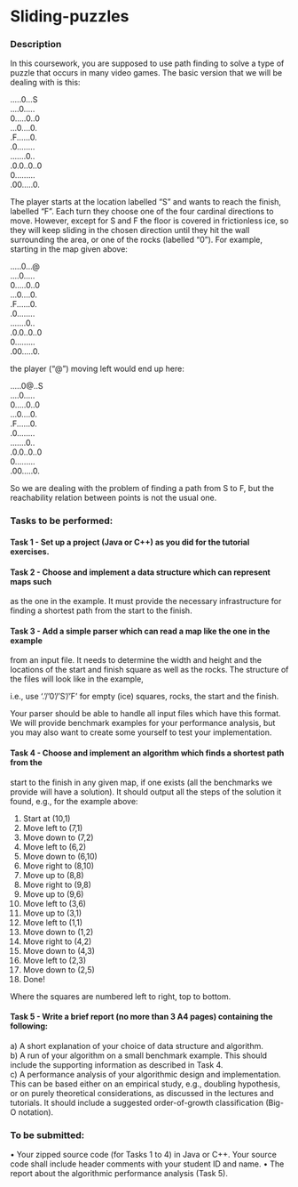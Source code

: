 # Sliding-puzzles

### Description

In this coursework, you are supposed to use path finding to solve a type of puzzle that occurs 
in many video games. The basic version that we will be dealing with is this:

.....0...S<br>
....0.....<br>
0.....0..0<br>
...0....0.<br>
.F......0.<br>
.0........<br>
.......0..<br>
.0.0..0..0<br>
0.........<br>
.00.....0.

The player starts at the location labelled “S” and wants to reach the finish, labelled “F”. Each 
turn they choose one of the four cardinal directions to move. However, except for S and F the 
floor is covered in frictionless ice, so they will keep sliding in the chosen direction until they 
hit the wall surrounding the area, or one of the rocks (labelled “0”). For example, starting in 
the map given above:

.....0...@<br>
....0.....<br>
0.....0..0<br>
...0....0.<br>
.F......0.<br>
.0........<br>
.......0..<br>
.0.0..0..0<br>
0.........<br>
.00.....0.<br>

the player (“@”) moving left would end up here:

.....0@..S<br>
....0.....<br>
0.....0..0<br>
...0....0.<br>
.F......0.<br>
.0........<br>
.......0..<br>
.0.0..0..0<br>
0.........<br>
.00.....0.

So we are dealing with the problem of finding a path from S to F, but the reachability relation 
between points is not the usual one.

### Tasks to be performed:

#### Task 1 - Set up a project (Java or C++) as you did for the tutorial exercises.

#### Task 2 - Choose and implement a data structure which can represent maps such 
as the one in the example. It must provide the necessary infrastructure for finding a shortest 
path from the start to the finish.

#### Task 3 - Add a simple parser which can read a map like the one in the example 
from an input file. It needs to determine the width and height and the locations of the start 
and finish square as well as the rocks. The structure of the files will look like in the example,

i.e., use ‘.’/’0’/’S’/’F’ for empty (ice) squares, rocks, the start and the finish.

Your parser should be able to handle all input files which have this format. We will provide 
benchmark examples for your performance analysis, but you may also want to create some 
yourself to test your implementation.

#### Task 4 - Choose and implement an algorithm which finds a shortest path from the 
start to the finish in any given map, if one exists (all the benchmarks we provide will have a 
solution). It should output all the steps of the solution it found, e.g., for the example above:

1. Start at (10,1)
2. Move left to (7,1)
3. Move down to (7,2)
4. Move left to (6,2)
5. Move down to (6,10)
6. Move right to (8,10)
7. Move up to (8,8)
8. Move right to (9,8)
9. Move up to (9,6)
10. Move left to (3,6)
11. Move up to (3,1)
12. Move left to (1,1)
13. Move down to (1,2)
14. Move right to (4,2)
15. Move down to (4,3)
16. Move left to (2,3)
17. Move down to (2,5)
18. Done!

Where the squares are numbered left to right, top to bottom.

#### Task 5 - Write a brief report (no more than 3 A4 pages) containing the following:

a) A short explanation of your choice of data structure and algorithm.
<br>
b) A run of your algorithm on a small benchmark example. This should include the 
supporting information as described in Task 4.
<br>
c) A performance analysis of your algorithmic design and implementation. This can be 
based either on an empirical study, e.g., doubling hypothesis, or on purely 
theoretical considerations, as discussed in the lectures and tutorials. It should 
include a suggested order-of-growth classification (Big-O notation).

### To be submitted:

• Your zipped source code (for Tasks 1 to 4) in Java or C++. Your source code shall 
include header comments with your student ID and name.
• The report about the algorithmic performance analysis (Task 5).


